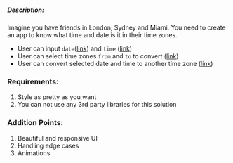 ##### Description:

Imagine you have friends in London, Sydney and Miami.
You need to create an app to know what time and date is it in their time zones.

- User can input `date`([link](https://developer.mozilla.org/ru/docs/Web/HTML/Element/Input/date)) and `time` ([link](https://developer.mozilla.org/en-US/docs/Web/HTML/Element/input/time))
- User can select time zones `from` and `to` to convert ([link](https://developer.mozilla.org/ru/docs/Web/HTML/Element/select))
- User can convert selected date and time to another time zone ([link](https://developer.mozilla.org/en-US/docs/Web/JavaScript/Reference/Global_Objects/Date/toLocaleString))

### Requirements:

1. Style as pretty as you want
2. You can not use any 3rd party libraries for this solution

### Addition Points:

1. Beautiful and responsive UI
2. Handling edge cases
3. Animations
